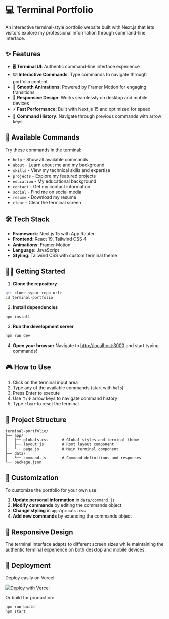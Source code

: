 # 💻 Terminal Portfolio

An interactive terminal-style portfolio website built with Next.js that lets visitors explore my professional information through command-line interface.

## ✨ Features

- 🖥️ **Terminal UI**: Authentic command-line interface experience
- ⌨️ **Interactive Commands**: Type commands to navigate through portfolio content
- 🎨 **Smooth Animations**: Powered by Framer Motion for engaging transitions
- 📱 **Responsive Design**: Works seamlessly on desktop and mobile devices
- ⚡ **Fast Performance**: Built with Next.js 15 and optimized for speed
- 🎯 **Command History**: Navigate through previous commands with arrow keys

## 🚀 Available Commands

Try these commands in the terminal:

- `help` - Show all available commands
- `about` - Learn about me and my background
- `skills` - View my technical skills and expertise
- `projects` - Explore my featured projects
- `education` - My educational background
- `contact` - Get my contact information
- `social` - Find me on social media
- `resume` - Download my resume
- `clear` - Clear the terminal screen

## 🛠️ Tech Stack

- **Framework**: Next.js 15 with App Router
- **Frontend**: React 19, Tailwind CSS 4
- **Animations**: Framer Motion
- **Language**: JavaScript
- **Styling**: Tailwind CSS with custom terminal theme

## 🏃‍♂️ Getting Started

1. **Clone the repository**
```bash
git clone <your-repo-url>
cd terminal-portfolio
```

2. **Install dependencies**
```bash
npm install
```

3. **Run the development server**
```bash
npm run dev
```

4. **Open your browser**
Navigate to [http://localhost:3000](http://localhost:3000) and start typing commands!

## 🎮 How to Use

1. Click on the terminal input area
2. Type any of the available commands (start with `help`)
3. Press Enter to execute
4. Use ↑/↓ arrow keys to navigate command history
5. Type `clear` to reset the terminal

## 📁 Project Structure

```
terminal-portfolio/
├── app/
│   ├── globals.css      # Global styles and terminal theme
│   ├── layout.js        # Root layout component
│   └── page.js          # Main terminal component
├── data/
│   └── command.js       # Command definitions and responses
└── package.json
```

## 🎨 Customization

To customize the portfolio for your own use:

1. **Update personal information** in `data/command.js`
2. **Modify commands** by editing the commands object
3. **Change styling** in `app/globals.css`
4. **Add new commands** by extending the commands object

## 📱 Responsive Design

The terminal interface adapts to different screen sizes while maintaining the authentic terminal experience on both desktop and mobile devices.

## 🚀 Deployment

Deploy easily on Vercel:

[![Deploy with Vercel](https://vercel.com/button)](https://vercel.com/new)

Or build for production:

```bash
npm run build
npm start
```
